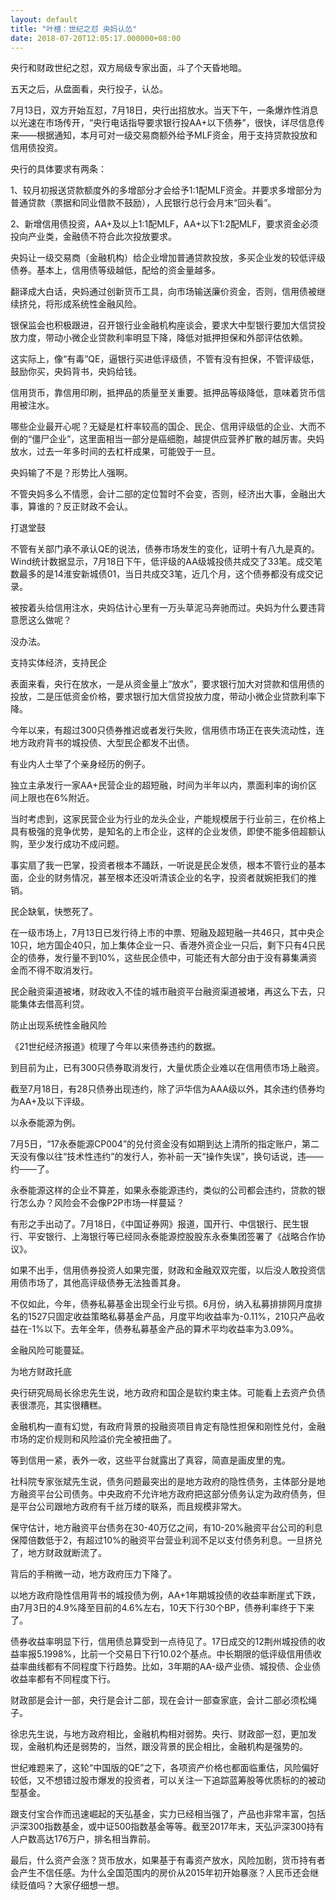 ```yaml
---
layout: default
title: "叶檀：世纪之怼 央妈认怂"
date: 2018-07-20T12:05:17.000000+08:00
---
```


央行和财政世纪之怼，双方局级专家出面，斗了个天昏地暗。

五天之后，从盘面看，央行投子，认怂。

7月13日，双方开始互怼，7月18日，央行出招放水。当天下午，一条爆炸性消息以光速在市场传开，“央行电话指导要求银行投AA+以下债券”，很快，详尽信息传来——根据通知，本月可对一级交易商额外给予MLF资金，用于支持贷款投放和信用债投资。

央行的具体要求有两条：

1、较月初报送贷款额度外的多增部分才会给予1:1配MLF资金。并要求多增部分为普通贷款（票据和同业借款不鼓励），人民银行总行会月末“回头看”。

2、新增信用债投资，AA+及以上1:1配MLF，AA+以下1:2配MLF，要求资金必须投向产业类，金融债不符合此次投放要求。

央妈让一级交易商（金融机构）给企业增加普通贷款投放，多买企业发的较低评级债券。基本上，信用债等级越低，配给的资金量越多。

翻译成大白话，央妈通过创新货币工具，向市场输送廉价资金，否则，信用债被继续挤兑，将形成系统性金融风险。

银保监会也积极跟进，召开银行业金融机构座谈会，要求大中型银行要加大信贷投放力度，带动小微企业贷款利率明显下降，降低对抵押担保和外部评估依赖。

这实际上，像“有毒”QE，逼银行买进低评级债，不管有没有担保，不管评级低，鼓励你买，央妈背书，央妈给钱。

信用货币，靠信用印刷，抵押品的质量至关重要。抵押品等级降低，意味着货币信用被注水。

哪些企业最开心呢？无疑是杠杆率较高的国企、民企、信用评级低的企业、大而不倒的“僵尸企业”，这里面相当一部分是癌细胞，越提供应营养扩散的越厉害。央妈放水，过去一年多时间的去杠杆成果，可能毁于一旦。

央妈输了不是？形势比人强啊。

不管央妈多么不情愿，会计二部的定位暂时不会变，否则，经济出大事，金融出大事，算谁的？反正财政不会认。

打退堂鼓

不管有关部门承不承认QE的说法，债券市场发生的变化，证明十有八九是真的。Wind统计数据显示，7月18日下午，低评级的AA级城投债共成交了33笔。成交笔数最多的是14淮安新城债01，当日共成交3笔，近几个月，这个债券都没有成交记录。

被按着头给信用注水，央妈估计心里有一万头草泥马奔驰而过。央妈为什么要违背意愿这么做呢？

没办法。

支持实体经济，支持民企

表面来看，央行在放水，一是从资金量上“放水”，要求银行加大对贷款和信用债的投放，二是压低资金价格，要求银行加大信贷投放力度，带动小微企业贷款利率下降。

今年以来，有超过300只债券推迟或者发行失败，信用债市场正在丧失流动性，连地方政府背书的城投债、大型民企都发不出债。

有业内人士举了个亲身经历的例子。

独立主承发行一家AA+民营企业的超短融，时间为半年以内，票面利率的询价区间上限也在6%附近。

当时考虑到，这家民营企业为行业的龙头企业，产能规模居于行业前三，在价格上具有极强的竞争优势，是知名的上市企业，这样的企业发债，即使不能多倍超额认购，至少发行成功不成问题。

事实扇了我一巴掌，投资者根本不踊跃，一听说是民企发债，根本不管行业的基本面，企业的财务情况，甚至根本还没听清该企业的名字，投资者就婉拒我们的推销。

民企缺氧，快憋死了。

在一级市场上，7月13日已发行待上市的中票、短融及超短融一共46只，其中央企10只，地方国企40只，加上集体企业一只、香港外资企业一只后，剩下只有4只民企的债券，发行量不到10%，这些民企债中，可能还有大部分由于没有募集满资金而不得不取消发行。

民企融资渠道被堵，财政收入不佳的城市融资平台融资渠道被堵，再这么下去，只能集体去借高利贷。

防止出现系统性金融风险

《21世纪经济报道》梳理了今年以来债券违约的数据。

到目前为止，已有300只债券取消发行，大量优质企业难以在信用债市场上融资。

截至7月18日，有28只债券出现违约，除了沪华信为AAA级以外，其余违约债券均为AA+及以下评级。

以永泰能源为例。

7月5日，“17永泰能源CP004”的兑付资金没有如期到达上清所的指定账户，第二天没有像以往“技术性违约”的发行人，弥补前一天“操作失误”，换句话说，违——约——了。

永泰能源这样的企业不算差，如果永泰能源违约，类似的公司都会违约，贷款的银行怎么办？风险会不会像P2P市场一样蔓延？

有形之手出动了。7月18日，《中国证券网》报道，国开行、中信银行、民生银行、平安银行、上海银行等已经同永泰能源控股股东永泰集团签署了《战略合作协议》。

如果不出手，信用债券投资人如果完蛋，财政和金融双双完蛋，以后没人敢投资信用债市场了，其他高评级债券无法独善其身。

不仅如此，今年，债券私募基金出现全行业亏损。6月份，纳入私募排排网月度排名的1527只固定收益策略私募基金产品，月度平均收益率为-0.11%，210只产品收益在-1%以下。去年全年，债券私募基金产品的算术平均收益率为3.09%。

金融风险可能蔓延。

为地方财政托底

央行研究局局长徐忠先生说，地方政府和国企是软约束主体。可能看上去资产负债表很漂亮，其实很糟糕。

金融机构一直有幻觉，有政府背景的投融资项目肯定有隐性担保和刚性兑付，金融市场的定价规则和风险溢价完全被扭曲了。

等到信用一紧，表外一收，这些平台就露出了真容，简直是画皮里的鬼。

社科院专家张斌先生说，债务问题最突出的是地方政府的隐性债务，主体部分是地方融资平台公司债务。中央政府不允许地方政府把这部分债务认定为政府债务，但是平台公司跟地方政府有千丝万缕的联系，而且规模非常大。

保守估计，地方融资平台债务在30-40万亿之间，有10-20%融资平台公司的利息保障倍数低于2，有超过10%的融资平台营业利润不足以支付债务利息。一旦挤兑了，地方财政就断流了。

背后的手稍微一动，地方政府压力下降了。

以地方政府隐性信用背书的城投债为例，AA+1年期城投债的收益率断崖式下跌，由7月3日的4.9%降至目前的4.6%左右，10天下行30个BP，债券利率终于下来了。

债券收益率明显下行，信用债总算受到一点待见了。17日成交的12荆州城投债的收益率报5.1998%，比前一个交易日下行10.02个基点。中长期限的低评级信用债收益率曲线都有不同程度下行趋势。比如，3年期的AA-级产业债、城投债、企业债收益率都有不同程度下行。

财政部是会计一部，央行是会计二部，现在会计一部查家底，会计二部必须松绳子。

徐忠先生说，与地方政府相比，金融机构相对弱势。央行、财政部一怼，更加发现，金融机构还是弱势的，当然，跟没背景的民企相比，金融机构是强势的。

世纪难题来了，这轮“中国版的QE”之下，各项资产价格也都面临重估，风险偏好较低，又不想错过股市爆发的投资者，可以关注一下追踪蓝筹股等优质标的的被动型基金。

跟支付宝合作而迅速崛起的天弘基金，实力已经相当强了，产品也非常丰富，包括沪深300指数基金，或中证500指数基金等等。截至2017年末，天弘沪深300持有人户数高达176万户，排名相当靠前。

最后，什么资产会涨？货币放水，如果基于有毒资产放水，风险加剧，货币持有者会产生不信任感。为什么全国范围内的房价从2015年初开始暴涨？人民币还会继续贬值吗？大家仔细想一想。

